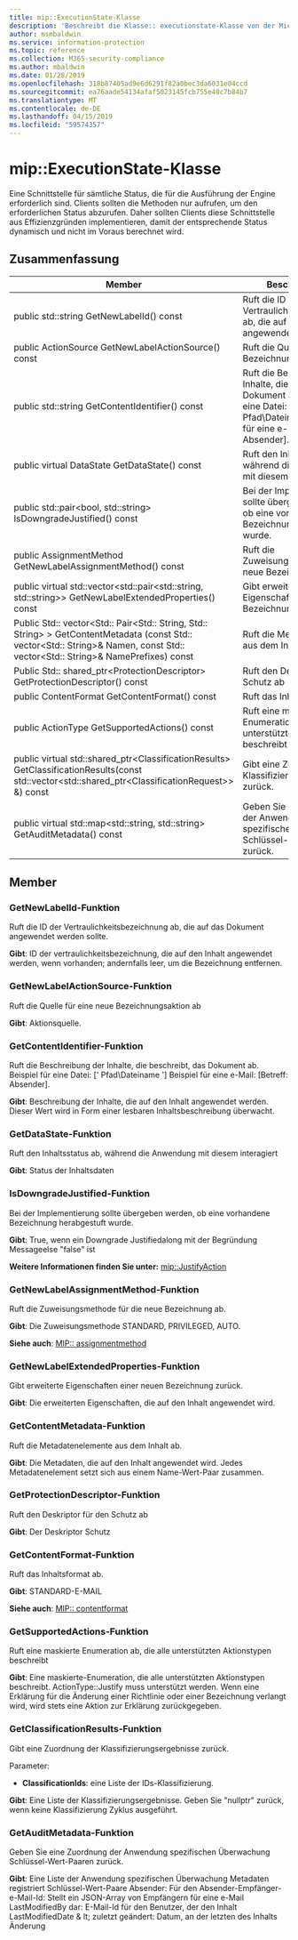 ```yaml
---
title: mip::ExecutionState-Klasse
description: 'Beschreibt die Klasse:: executionstate-Klasse von der Microsoft Information Protection (MIP) SDK.'
author: msmbaldwin
ms.service: information-protection
ms.topic: reference
ms.collection: M365-security-compliance
ms.author: mbaldwin
ms.date: 01/28/2019
ms.openlocfilehash: 318b87405ad9e6d6291f82a0bec3da6031e04ccd
ms.sourcegitcommit: ea76aade54134afaf5023145fcb755e40c7b84b7
ms.translationtype: MT
ms.contentlocale: de-DE
ms.lasthandoff: 04/15/2019
ms.locfileid: "59574357"
---
```

# <a name="class-mipexecutionstate"></a>mip::ExecutionState-Klasse 
Eine Schnittstelle für sämtliche Status, die für die Ausführung der Engine erforderlich sind.
Clients sollten die Methoden nur aufrufen, um den erforderlichen Status abzurufen. Daher sollten Clients diese Schnittstelle aus Effizienzgründen implementieren, damit der entsprechende Status dynamisch und nicht im Voraus berechnet wird.
  
## <a name="summary"></a>Zusammenfassung
 Member                        | Beschreibungen                                
--------------------------------|---------------------------------------------
public std::string GetNewLabelId() const  |  Ruft die ID der Vertraulichkeitsbezeichnung ab, die auf das Dokument angewendet werden sollte.
public ActionSource GetNewLabelActionSource() const  |  Ruft die Quelle für eine neue Bezeichnungsaktion ab
public std::string GetContentIdentifier() const  |  Ruft die Beschreibung der Inhalte, die beschreibt, das Dokument ab. Beispiel für eine Datei: [' Pfad\Dateiname '] Beispiel für eine e-Mail: [Betreff: Absender].
public virtual DataState GetDataState() const  |  Ruft den Inhaltsstatus ab, während die Anwendung mit diesem interagiert
public std::pair\<bool, std::string\> IsDowngradeJustified() const  |  Bei der Implementierung sollte übergeben werden, ob eine vorhandene Bezeichnung herabgestuft wurde.
public AssignmentMethod GetNewLabelAssignmentMethod() const  |  Ruft die Zuweisungsmethode für die neue Bezeichnung ab.
public virtual std::vector\<std::pair\<std::string, std::string\>\> GetNewLabelExtendedProperties() const  |  Gibt erweiterte Eigenschaften einer neuen Bezeichnung zurück.
Public Std:: vector\<Std:: Pair\<Std:: String, Std:: String\> \> GetContentMetadata (const Std:: vector\<Std:: String\>& Namen, const Std:: vector\<Std:: String\>& NamePrefixes) const  |  Ruft die Metadatenelemente aus dem Inhalt ab.
Public Std:: shared_ptr\<ProtectionDescriptor\> GetProtectionDescriptor() const  |  Ruft den Deskriptor für den Schutz ab
public ContentFormat GetContentFormat() const  |  Ruft das Inhaltsformat ab.
public ActionType GetSupportedActions() const  |  Ruft eine maskierte Enumeration ab, die alle unterstützten Aktionstypen beschreibt
public virtual std::shared_ptr\<ClassificationResults\> GetClassificationResults(const std::vector\<std::shared_ptr\<ClassificationRequest\>\> &) const  |  Gibt eine Zuordnung der Klassifizierungsergebnisse zurück.
public virtual std::map\<std::string, std::string\> GetAuditMetadata() const  |  Geben Sie eine Zuordnung der Anwendung spezifischen Überwachung Schlüssel-Wert-Paaren zurück.
  
## <a name="members"></a>Member
  
### <a name="getnewlabelid-function"></a>GetNewLabelId-Funktion
Ruft die ID der Vertraulichkeitsbezeichnung ab, die auf das Dokument angewendet werden sollte.

  
**Gibt**: ID der vertraulichkeitsbezeichnung, die auf den Inhalt angewendet werden, wenn vorhanden; andernfalls leer, um die Bezeichnung entfernen.
  
### <a name="getnewlabelactionsource-function"></a>GetNewLabelActionSource-Funktion
Ruft die Quelle für eine neue Bezeichnungsaktion ab

  
**Gibt**: Aktionsquelle.
  
### <a name="getcontentidentifier-function"></a>GetContentIdentifier-Funktion
Ruft die Beschreibung der Inhalte, die beschreibt, das Dokument ab. Beispiel für eine Datei: [' Pfad\Dateiname '] Beispiel für eine e-Mail: [Betreff: Absender].

  
**Gibt**: Beschreibung der Inhalte, die auf den Inhalt angewendet werden.
Dieser Wert wird in Form einer lesbaren Inhaltsbeschreibung überwacht.
  
### <a name="getdatastate-function"></a>GetDataState-Funktion
Ruft den Inhaltsstatus ab, während die Anwendung mit diesem interagiert

  
**Gibt**: Status der Inhaltsdaten
  
### <a name="isdowngradejustified-function"></a>IsDowngradeJustified-Funktion
Bei der Implementierung sollte übergeben werden, ob eine vorhandene Bezeichnung herabgestuft wurde.

  
**Gibt**: True, wenn ein Downgrade Justifiedalong mit der Begründung Messageelse "false" ist 
  
**Weitere Informationen finden Sie unter:** [mip::JustifyAction](class_mip_justifyaction.md)
  
### <a name="getnewlabelassignmentmethod-function"></a>GetNewLabelAssignmentMethod-Funktion
Ruft die Zuweisungsmethode für die neue Bezeichnung ab.

  
**Gibt**: Die Zuweisungsmethode STANDARD, PRIVILEGED, AUTO. 
  
**Siehe auch**: [MIP:: assignmentmethod](mip-enums-and-structs.md#assignmentmethod)
  
### <a name="getnewlabelextendedproperties-function"></a>GetNewLabelExtendedProperties-Funktion
Gibt erweiterte Eigenschaften einer neuen Bezeichnung zurück.

  
**Gibt**: Die erweiterten Eigenschaften, die auf den Inhalt angewendet wird.
  
### <a name="getcontentmetadata-function"></a>GetContentMetadata-Funktion
Ruft die Metadatenelemente aus dem Inhalt ab.

  
**Gibt**: Die Metadaten, die auf den Inhalt angewendet wird. Jedes Metadatenelement setzt sich aus einem Name-Wert-Paar zusammen.
  
### <a name="getprotectiondescriptor-function"></a>GetProtectionDescriptor-Funktion
Ruft den Deskriptor für den Schutz ab

  
**Gibt**: Der Deskriptor Schutz
  
### <a name="getcontentformat-function"></a>GetContentFormat-Funktion
Ruft das Inhaltsformat ab.

  
**Gibt**: STANDARD-E-MAIL 
  
**Siehe auch**: [MIP:: contentformat](mip-enums-and-structs.md#contentformat)
  
### <a name="getsupportedactions-function"></a>GetSupportedActions-Funktion
Ruft eine maskierte Enumeration ab, die alle unterstützten Aktionstypen beschreibt

  
**Gibt**: Eine maskierte-Enumeration, die alle unterstützten Aktionstypen beschreibt.
ActionType::Justify muss unterstützt werden. Wenn eine Erklärung für die Änderung einer Richtlinie oder einer Bezeichnung verlangt wird, wird stets eine Aktion zur Erklärung zurückgegeben.
  
### <a name="getclassificationresults-function"></a>GetClassificationResults-Funktion
Gibt eine Zuordnung der Klassifizierungsergebnisse zurück.

Parameter:  
* **ClassificationIds**: eine Liste der IDs-Klassifizierung. 



  
**Gibt**: Eine Liste der Klassifizierungsergebnisse. Geben Sie "nullptr" zurück, wenn keine Klassifizierung Zyklus ausgeführt.
  
### <a name="getauditmetadata-function"></a>GetAuditMetadata-Funktion
Geben Sie eine Zuordnung der Anwendung spezifischen Überwachung Schlüssel-Wert-Paaren zurück.

  
**Gibt**: Eine Liste der Anwendung spezifischen Überwachung Metadaten registriert Schlüssel-Wert-Paare Absender: Für den Absender-Empfänger-e-Mail-Id: Stellt ein JSON-Array von Empfängern für eine e-Mail LastModifiedBy dar: E-Mail-Id für den Benutzer, der den Inhalt LastModifiedDate & lt; zuletzt geändert: Datum, an der letzten des Inhalts Änderung